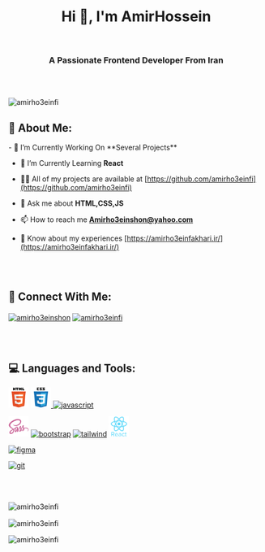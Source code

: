 <h1 align="center">Hi 👋, I'm AmirHossein</h1>
<br>
<h3 align="center">A Passionate Frontend Developer From Iran</h3>
<br>
<br>


<p align="left"> <img src="https://komarev.com/ghpvc/?username=amirho3einfi&label=Profile%20views&color=0e75b6&style=flat" alt="amirho3einfi" /> </p>
<h2>🤔 About Me:</h2>
- 🔭 I’m Currently Working On **Several Projects**

- 🌱 I’m Currently Learning **React**

- 👨‍💻 All of my projects are available at [https://github.com/amirho3einfi](https://github.com/amirho3einfi)

- 💬 Ask me about **HTML,CSS,JS**

- 📫 How to reach me **Amirho3einshon@yahoo.com**

- 📄 Know about my experiences [https://amirho3einfakhari.ir/](https://amirho3einfakhari.ir/)

<br>
<br>
<h2>🔗 Connect With Me:</h2>
<p align="left">
<a href="https://linkedin.com/in/amirho3einshon" target="blank"><img align="center" src="https://raw.githubusercontent.com/rahuldkjain/github-profile-readme-generator/master/src/images/icons/Social/linked-in-alt.svg" alt="amirho3einshon" height="30" width="40" /></a>
<a href="https://instagram.com/amirho3einfi" target="blank"><img align="center" src="https://raw.githubusercontent.com/rahuldkjain/github-profile-readme-generator/master/src/images/icons/Social/instagram.svg" alt="amirho3einfi" height="30" width="40" /></a>
</p>
<br>
<br>
<h2> 💻 Languages and Tools:</h2>
<p align="left">
<a href="https://www.w3.org/html/" target="_blank" rel="noreferrer"> <img src="https://raw.githubusercontent.com/devicons/devicon/master/icons/html5/html5-original-wordmark.svg" alt="html5" width="40" height="40"/></a> 
<a href="https://www.w3schools.com/css/" target="_blank" rel="noreferrer"> <img src="https://raw.githubusercontent.com/devicons/devicon/master/icons/css3/css3-original-wordmark.svg" alt="css3" width="40" height="40"/> </a> 
<a href="https://developer.mozilla.org/en-US/docs/Web/JavaScript" target="_blank" rel="noreferrer"> <img src="https://cdn-icons-png.flaticon.com/128/1199/1199124.png" alt="javascript" width="34" height="34"/></a>
  
<a href="https://sass-lang.com" target="_blank" rel="noreferrer"> <img src="https://raw.githubusercontent.com/devicons/devicon/master/icons/sass/sass-original.svg" alt="sass" width="40" height="40"/></a>
<a href="https://getbootstrap.com" target="_blank" rel="noreferrer"> <img src="https://cdn-icons-png.flaticon.com/128/5968/5968672.png" alt="bootstrap" width="35" height="35"/></a>
<a href="https://tailwindcss.com/" target="_blank" rel="noreferrer"> <img src="https://www.vectorlogo.zone/logos/tailwindcss/tailwindcss-icon.svg" alt="tailwind" width="40" height="40"/></a>
<a href="https://reactjs.org/" target="_blank" rel="noreferrer"> <img src="https://raw.githubusercontent.com/devicons/devicon/master/icons/react/react-original-wordmark.svg" alt="react" width="40" height="40"/></a> 
  
<a href="https://www.figma.com/" target="_blank" rel="noreferrer"> <img src="https://www.vectorlogo.zone/logos/figma/figma-icon.svg" alt="figma" width="40" height="40"/> </a> 

<a href="https://git-scm.com/" target="_blank" rel="noreferrer"> <img src="https://www.vectorlogo.zone/logos/git-scm/git-scm-icon.svg" alt="git" width="40" height="40"/></a> 
</p>
<br>
<br>
<p><img align="center" src="https://github-readme-stats.vercel.app/api/top-langs?username=amirho3einfi&show_icons=true&locale=en&layout=compact" alt="amirho3einfi" /></p>

<p><img align="center" src="https://github-readme-stats.vercel.app/api?username=amirho3einfi&show_icons=true&locale=en" alt="amirho3einfi" /></p>
<p><img align="center" src="https://github-readme-streak-stats.herokuapp.com/?user=amirho3einfi&" alt="amirho3einfi" /></p>


